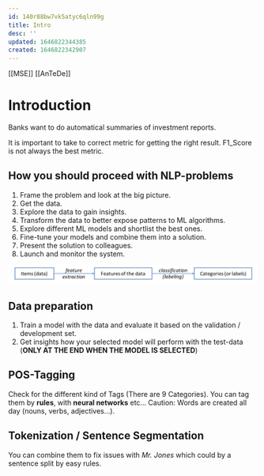```yaml
---
id: 140r88bw7vk5atyc6qln99g
title: Intro
desc: ''
updated: 1646822344385
created: 1646822342907
---
```

[[MSE]] [[AnTeDe]]
# Introduction
Banks want to do automatical summaries of investment reports.

It is important to take to correct metric for getting the right result. F1_Score is not always the best metric.

## How you should proceed with NLP-problems
1. Frame the problem and look at the big picture.
1. Get the data.
1. Explore the data to gain insights.
1. Transform the data to better expose patterns to ML algorithms.
1. Explore different ML models and shortlist the best ones.
1. Fine-tune your models and combine them into a solution.
1. Present the solution to colleagues.
1. Launch and monitor the system.

![How to proceed with NLP](assets/images/AnTeDe1_Proceed.png)
## Data preparation
1. Train a model with the data and evaluate it based on the validation / development set.
1. Get insights how your selected model will perform with the test-data (**ONLY AT THE END WHEN THE MODEL IS SELECTED**)


## POS-Tagging
Check for the different kind of Tags (There are 9 Categories). You can tag them by **rules**, with **neural networks** etc... Caution: Words are created all day (nouns, verbs, adjectives...).

## Tokenization / Sentence Segmentation
You can combine them to fix issues with *Mr. Jones* which could by a sentence split by easy rules.

